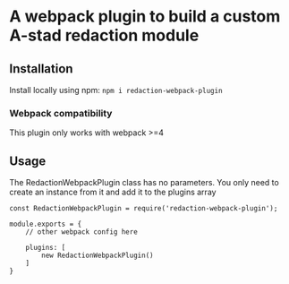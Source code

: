 # A webpack plugin to build a custom A-stad redaction module

## Installation

Install locally using npm:
`npm i redaction-webpack-plugin`

### Webpack compatibility

This plugin only works with webpack >=4

## Usage

The RedactionWebpackPlugin class has no parameters. You only need to create an instance from it and add it to the plugins array

```
const RedactionWebpackPlugin = require('redaction-webpack-plugin');

module.exports = {
	// other webpack config here

	plugins: [
		new RedactionWebpackPlugin()
	]
}
```
